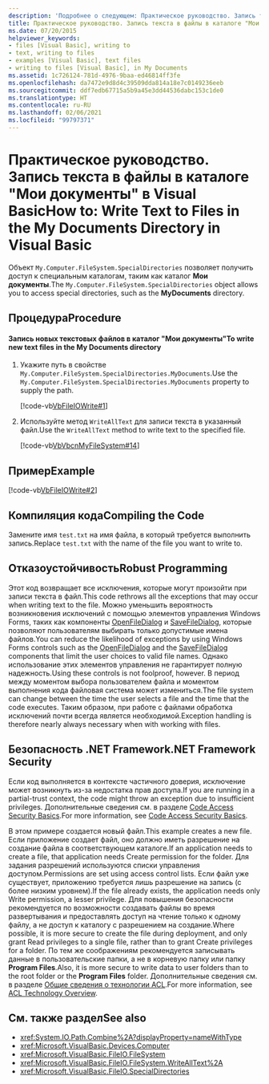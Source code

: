 ```yaml
---
description: 'Подробнее о следующем: Практическое руководство. Запись текста в файлы в каталоге "Мои документы" в Visual Basic'
title: Практическое руководство. Запись текста в файлы в каталоге "Мои документы"
ms.date: 07/20/2015
helpviewer_keywords:
- files [Visual Basic], writing to
- text, writing to files
- examples [Visual Basic], text files
- writing to files [Visual Basic], in My Documents
ms.assetid: 1c726124-781d-4976-9baa-ed46814ff3fe
ms.openlocfilehash: da7472e9d8d4c39509dda814a18e7c0149236eeb
ms.sourcegitcommit: ddf7edb67715a5b9a45e3dd44536dabc153c1de0
ms.translationtype: HT
ms.contentlocale: ru-RU
ms.lasthandoff: 02/06/2021
ms.locfileid: "99797371"
---
```

# <a name="how-to-write-text-to-files-in-the-my-documents-directory-in-visual-basic"></a><span data-ttu-id="56610-103">Практическое руководство. Запись текста в файлы в каталоге "Мои документы" в Visual Basic</span><span class="sxs-lookup"><span data-stu-id="56610-103">How to: Write Text to Files in the My Documents Directory in Visual Basic</span></span>

<span data-ttu-id="56610-104">Объект `My.Computer.FileSystem.SpecialDirectories` позволяет получить доступ к специальным каталогам, таким как каталог **Мои документы**.</span><span class="sxs-lookup"><span data-stu-id="56610-104">The `My.Computer.FileSystem.SpecialDirectories` object allows you to access special directories, such as the **MyDocuments** directory.</span></span>  
  
## <a name="procedure"></a><span data-ttu-id="56610-105">Процедура</span><span class="sxs-lookup"><span data-stu-id="56610-105">Procedure</span></span>  
  
#### <a name="to-write-new-text-files-in-the-my-documents-directory"></a><span data-ttu-id="56610-106">Запись новых текстовых файлов в каталог "Мои документы"</span><span class="sxs-lookup"><span data-stu-id="56610-106">To write new text files in the My Documents directory</span></span>  
  
1. <span data-ttu-id="56610-107">Укажите путь в свойстве `My.Computer.FileSystem.SpecialDirectories.MyDocuments`.</span><span class="sxs-lookup"><span data-stu-id="56610-107">Use the `My.Computer.FileSystem.SpecialDirectories.MyDocuments` property to supply the path.</span></span>  
  
     [!code-vb[VbFileIOWrite#1](~/samples/snippets/visualbasic/VS_Snippets_VBCSharp/VbFileIOWrite/VB/Class1.vb#1)]  
  
2. <span data-ttu-id="56610-108">Используйте метод `WriteAllText` для записи текста в указанный файл.</span><span class="sxs-lookup"><span data-stu-id="56610-108">Use the `WriteAllText` method to write text to the specified file.</span></span>  
  
     [!code-vb[VbVbcnMyFileSystem#14](~/samples/snippets/visualbasic/VS_Snippets_VBCSharp/VbVbcnMyFileSystem/VB/Class1.vb#14)]  
  
## <a name="example"></a><span data-ttu-id="56610-109">Пример</span><span class="sxs-lookup"><span data-stu-id="56610-109">Example</span></span>  

 [!code-vb[VbFileIOWrite#2](~/samples/snippets/visualbasic/VS_Snippets_VBCSharp/VbFileIOWrite/VB/Class1.vb#2)]  
  
## <a name="compiling-the-code"></a><span data-ttu-id="56610-110">Компиляция кода</span><span class="sxs-lookup"><span data-stu-id="56610-110">Compiling the Code</span></span>  

 <span data-ttu-id="56610-111">Замените имя `test.txt` на имя файла, в который требуется выполнить запись.</span><span class="sxs-lookup"><span data-stu-id="56610-111">Replace `test.txt` with the name of the file you want to write to.</span></span>  
  
## <a name="robust-programming"></a><span data-ttu-id="56610-112">Отказоустойчивость</span><span class="sxs-lookup"><span data-stu-id="56610-112">Robust Programming</span></span>  

 <span data-ttu-id="56610-113">Этот код возвращает все исключения, которые могут произойти при записи текста в файл.</span><span class="sxs-lookup"><span data-stu-id="56610-113">This code rethrows all the exceptions that may occur when writing text to the file.</span></span> <span data-ttu-id="56610-114">Можно уменьшить вероятность возникновения исключений с помощью элементов управления Windows Forms, таких как компоненты [OpenFileDialog](/dotnet/desktop/winforms/controls/openfiledialog-component-windows-forms) и [SaveFileDialog](/dotnet/desktop/winforms/controls/savefiledialog-component-windows-forms), которые позволяют пользователям выбирать только допустимые имена файлов.</span><span class="sxs-lookup"><span data-stu-id="56610-114">You can reduce the likelihood of exceptions by using Windows Forms controls such as the [OpenFileDialog](/dotnet/desktop/winforms/controls/openfiledialog-component-windows-forms) and the [SaveFileDialog](/dotnet/desktop/winforms/controls/savefiledialog-component-windows-forms) components that limit the user choices to valid file names.</span></span> <span data-ttu-id="56610-115">Однако использование этих элементов управления не гарантирует полную надежность.</span><span class="sxs-lookup"><span data-stu-id="56610-115">Using these controls is not foolproof, however.</span></span> <span data-ttu-id="56610-116">В период между моментом выбора пользователем файла и моментом выполнения кода файловая система может измениться.</span><span class="sxs-lookup"><span data-stu-id="56610-116">The file system can change between the time the user selects a file and the time that the code executes.</span></span> <span data-ttu-id="56610-117">Таким образом, при работе с файлами обработка исключений почти всегда является необходимой.</span><span class="sxs-lookup"><span data-stu-id="56610-117">Exception handling is therefore nearly always necessary when with working with files.</span></span>  
  
## <a name="net-framework-security"></a><span data-ttu-id="56610-118">Безопасность .NET Framework</span><span class="sxs-lookup"><span data-stu-id="56610-118">.NET Framework Security</span></span>  

 <span data-ttu-id="56610-119">Если код выполняется в контексте частичного доверия, исключение может возникнуть из-за недостатка прав доступа.</span><span class="sxs-lookup"><span data-stu-id="56610-119">If you are running in a partial-trust context, the code might throw an exception due to insufficient privileges.</span></span> <span data-ttu-id="56610-120">Дополнительные сведения см. в разделе [Code Access Security Basics](../../../../framework/misc/code-access-security-basics.md).</span><span class="sxs-lookup"><span data-stu-id="56610-120">For more information, see [Code Access Security Basics](../../../../framework/misc/code-access-security-basics.md).</span></span>  
  
 <span data-ttu-id="56610-121">В этом примере создается новый файл.</span><span class="sxs-lookup"><span data-stu-id="56610-121">This example creates a new file.</span></span> <span data-ttu-id="56610-122">Если приложение создает файл, оно должно иметь разрешение на создание файла в соответствующем каталоге.</span><span class="sxs-lookup"><span data-stu-id="56610-122">If an application needs to create a file, that application needs Create permission for the folder.</span></span> <span data-ttu-id="56610-123">Для задания разрешений используются списки управления доступом.</span><span class="sxs-lookup"><span data-stu-id="56610-123">Permissions are set using access control lists.</span></span> <span data-ttu-id="56610-124">Если файл уже существует, приложению требуется лишь разрешение на запись (с более низким уровнем).</span><span class="sxs-lookup"><span data-stu-id="56610-124">If the file already exists, the application needs only Write permission, a lesser privilege.</span></span> <span data-ttu-id="56610-125">Для повышения безопасности рекомендуется по возможности создавать файлы во время развертывания и предоставлять доступ на чтение только к одному файлу, а не доступ к каталогу с разрешением на создание.</span><span class="sxs-lookup"><span data-stu-id="56610-125">Where possible, it is more secure to create the file during deployment, and only grant Read privileges to a single file, rather than to grant Create privileges for a folder.</span></span> <span data-ttu-id="56610-126">По тем же соображениям рекомендуется записывать данные в пользовательские папки, а не в корневую папку или папку **Program Files**.</span><span class="sxs-lookup"><span data-stu-id="56610-126">Also, it is more secure to write data to user folders than to the root folder or the **Program Files** folder.</span></span> <span data-ttu-id="56610-127">Дополнительные сведения см. в разделе [Общие сведения о технологии ACL](/previous-versions/dotnet/netframework-4.0/ms229742(v=vs.100)).</span><span class="sxs-lookup"><span data-stu-id="56610-127">For more information, see [ACL Technology Overview](/previous-versions/dotnet/netframework-4.0/ms229742(v=vs.100)).</span></span>  
  
## <a name="see-also"></a><span data-ttu-id="56610-128">См. также раздел</span><span class="sxs-lookup"><span data-stu-id="56610-128">See also</span></span>

- <xref:System.IO.Path.Combine%2A?displayProperty=nameWithType>
- <xref:Microsoft.VisualBasic.Devices.Computer>
- <xref:Microsoft.VisualBasic.FileIO.FileSystem>
- <xref:Microsoft.VisualBasic.FileIO.FileSystem.WriteAllText%2A>
- <xref:Microsoft.VisualBasic.FileIO.SpecialDirectories>
